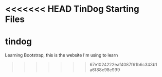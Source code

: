 <<<<<<< HEAD
TinDog Starting Files
=======
# tindog
Learning Bootstrap, this is the website I'm using to learn
>>>>>>> 67e1024222eaf4087f61b6c343b1a6f88e98e999

